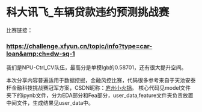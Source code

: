 # 科大讯飞_车辆贷款违约预测挑战赛

比赛链接：

### https://challenge.xfyun.cn/topic/info?type=car-loan&amp;ch=dw-sq-1

我们是NPU-Ctrl_CV队伍，最高分是单模lgb的0.58701，还有很大提升空间。

本次分享内容普遍适用于数据挖掘，金融风控比赛，代码很多参考来自于天池安泰杯金融科技挑战赛冠军方案，CSDN昵称：[庐州小火锅](https://blog.csdn.net/qq_31367861)。 
核心代码见model文件夹下的ipynb文件，分为EDA部分和Fea部分，user_data,feature文件夹负责放置中间文件，生成结果见user_data中。

